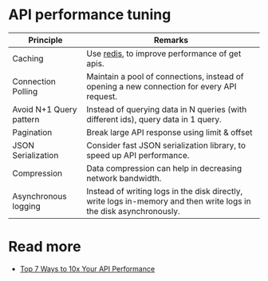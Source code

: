 # API performance tuning

| Principle               | Remarks                                                                                                            |
|-------------------------|--------------------------------------------------------------------------------------------------------------------|
| Caching                 | Use [redis](../3_DatabaseComponents/In-Memory-DB/Redis/Readme.md), to improve performance of get apis.             |
| Connection Polling      | Maintain a pool of connections, instead of opening a new connection for every API request.                         |
| Avoid N+1 Query pattern | Instead of querying data in N queries (with different ids), query data in 1 query.                                 |
| Pagination              | Break large API response using limit & offset                                                                      |
| JSON Serialization      | Consider fast JSON serialization library, to speed up API performance.                                             |
| Compression             | Data compression can help in decreasing network bandwidth.                                                         |
| Asynchronous logging    | Instead of writing logs in the disk directly, write logs in-memory and then write logs in the disk asynchronously. |

# Read more
- [Top 7 Ways to 10x Your API Performance](https://www.youtube.com/watch?v=zvWKqUiovAM)